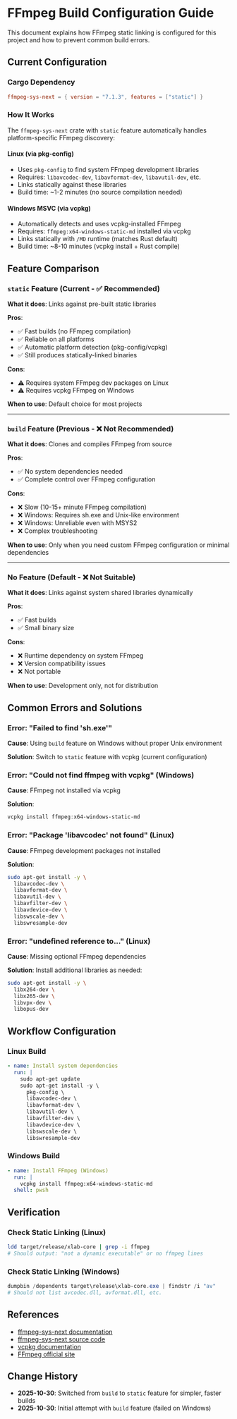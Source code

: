 # FFmpeg Build Configuration Guide

This document explains how FFmpeg static linking is configured for this project and how to prevent common build errors.

## Current Configuration

### Cargo Dependency
```toml
ffmpeg-sys-next = { version = "7.1.3", features = ["static"] }
```

### How It Works

The `ffmpeg-sys-next` crate with `static` feature automatically handles platform-specific FFmpeg discovery:

#### Linux (via pkg-config)
- Uses `pkg-config` to find system FFmpeg development libraries
- Requires: `libavcodec-dev`, `libavformat-dev`, `libavutil-dev`, etc.
- Links statically against these libraries
- Build time: ~1-2 minutes (no source compilation needed)

#### Windows MSVC (via vcpkg)
- Automatically detects and uses vcpkg-installed FFmpeg
- Requires: `ffmpeg:x64-windows-static-md` installed via vcpkg
- Links statically with `/MD` runtime (matches Rust default)
- Build time: ~8-10 minutes (vcpkg install + Rust compile)

## Feature Comparison

### `static` Feature (Current - ✅ Recommended)
**What it does**: Links against pre-built static libraries

**Pros**:
- ✅ Fast builds (no FFmpeg compilation)
- ✅ Reliable on all platforms
- ✅ Automatic platform detection (pkg-config/vcpkg)
- ✅ Still produces statically-linked binaries

**Cons**:
- ⚠️ Requires system FFmpeg dev packages on Linux
- ⚠️ Requires vcpkg FFmpeg on Windows

**When to use**: Default choice for most projects

---

### `build` Feature (Previous - ❌ Not Recommended)
**What it does**: Clones and compiles FFmpeg from source

**Pros**:
- ✅ No system dependencies needed
- ✅ Complete control over FFmpeg configuration

**Cons**:
- ❌ Slow (10-15+ minute FFmpeg compilation)
- ❌ Windows: Requires sh.exe and Unix-like environment
- ❌ Windows: Unreliable even with MSYS2
- ❌ Complex troubleshooting

**When to use**: Only when you need custom FFmpeg configuration or minimal dependencies

---

### No Feature (Default - ❌ Not Suitable)
**What it does**: Links against system shared libraries dynamically

**Pros**:
- ✅ Fast builds
- ✅ Small binary size

**Cons**:
- ❌ Runtime dependency on system FFmpeg
- ❌ Version compatibility issues
- ❌ Not portable

**When to use**: Development only, not for distribution

## Common Errors and Solutions

### Error: "Failed to find 'sh.exe'"
**Cause**: Using `build` feature on Windows without proper Unix environment

**Solution**: Switch to `static` feature with vcpkg (current configuration)

### Error: "Could not find ffmpeg with vcpkg" (Windows)
**Cause**: FFmpeg not installed via vcpkg

**Solution**:
```powershell
vcpkg install ffmpeg:x64-windows-static-md
```

### Error: "Package 'libavcodec' not found" (Linux)
**Cause**: FFmpeg development packages not installed

**Solution**:
```bash
sudo apt-get install -y \
  libavcodec-dev \
  libavformat-dev \
  libavutil-dev \
  libavfilter-dev \
  libavdevice-dev \
  libswscale-dev \
  libswresample-dev
```

### Error: "undefined reference to..." (Linux)
**Cause**: Missing optional FFmpeg dependencies

**Solution**: Install additional libraries as needed:
```bash
sudo apt-get install -y \
  libx264-dev \
  libx265-dev \
  libvpx-dev \
  libopus-dev
```

## Workflow Configuration

### Linux Build
```yaml
- name: Install system dependencies
  run: |
    sudo apt-get update
    sudo apt-get install -y \
      pkg-config \
      libavcodec-dev \
      libavformat-dev \
      libavutil-dev \
      libavfilter-dev \
      libavdevice-dev \
      libswscale-dev \
      libswresample-dev
```

### Windows Build
```yaml
- name: Install FFmpeg (Windows)
  run: |
    vcpkg install ffmpeg:x64-windows-static-md
  shell: pwsh
```

## Verification

### Check Static Linking (Linux)
```bash
ldd target/release/xlab-core | grep -i ffmpeg
# Should output: "not a dynamic executable" or no ffmpeg lines
```

### Check Static Linking (Windows)
```powershell
dumpbin /dependents target\release\xlab-core.exe | findstr /i "av"
# Should not list avcodec.dll, avformat.dll, etc.
```

## References

- [ffmpeg-sys-next documentation](https://docs.rs/ffmpeg-sys-next)
- [ffmpeg-sys-next source code](https://github.com/zmwangx/rust-ffmpeg-sys)
- [vcpkg documentation](https://vcpkg.io/)
- [FFmpeg official site](https://ffmpeg.org/)

## Change History

- **2025-10-30**: Switched from `build` to `static` feature for simpler, faster builds
- **2025-10-30**: Initial attempt with `build` feature (failed on Windows)
